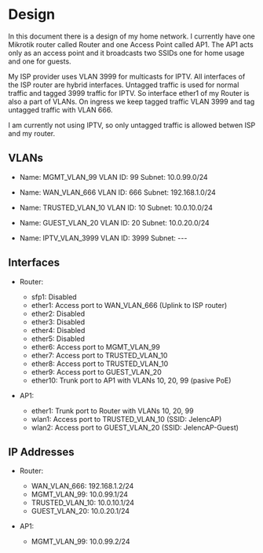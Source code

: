 # Design
In this document there is a design of my home network. I currently have one Mikrotik router called Router and one Access Point called AP1. The AP1 acts only as an access point and it broadcasts two SSIDs one for home usage and one for guests.

My ISP provider uses VLAN 3999 for multicasts for IPTV. All interfaces of the ISP router are hybrid interfaces. Untagged traffic is used for normal traffic and tagged 3999 traffic for IPTV. So interface ether1 of my Router is also a part of VLANs. On ingress we keep tagged traffic VLAN 3999 and tag untagged traffic with VLAN 666.

I am currently not using IPTV, so only untagged traffic is allowed betwen ISP and my router.

## VLANs

- Name: MGMT_VLAN_99
  VLAN ID: 99
  Subnet: 10.0.99.0/24

- Name: WAN_VLAN_666
  VLAN ID: 666
  Subnet: 192.168.1.0/24

- Name: TRUSTED_VLAN_10
  VLAN ID: 10
  Subnet: 10.0.10.0/24

- Name: GUEST_VLAN_20
  VLAN ID: 20
  Subnet: 10.0.20.0/24

- Name: IPTV_VLAN_3999
  VLAN ID: 3999
  Subnet: ---

## Interfaces

- Router:
    - sfp1: Disabled
    - ether1: Access port to WAN_VLAN_666 (Uplink to ISP router)
    - ether2: Disabled
    - ether3: Disabled
    - ether4: Disabled
    - ether5: Disabled
    - ether6: Access port to MGMT_VLAN_99
    - ether7: Access port to TRUSTED_VLAN_10
    - ether8: Access port to TRUSTED_VLAN_10
    - ether9: Access port to GUEST_VLAN_20
    - ether10: Trunk port to AP1 with VLANs 10, 20, 99 (pasive PoE)

- AP1:
    - ether1: Trunk port to Router with VLANs 10, 20, 99
    - wlan1: Access port to TRUSTED_VLAN_10 (SSID: JelencAP)
    - wlan2: Access port to GUEST_VLAN_20 (SSID: JelencAP-Guest)


## IP Addresses

- Router:
    - WAN_VLAN_666: 192.168.1.2/24
    - MGMT_VLAN_99: 10.0.99.1/24
    - TRUSTED_VLAN_10: 10.0.10.1/24
    - GUEST_VLAN_20: 10.0.20.1/24

- AP1:
    - MGMT_VLAN_99: 10.0.99.2/24